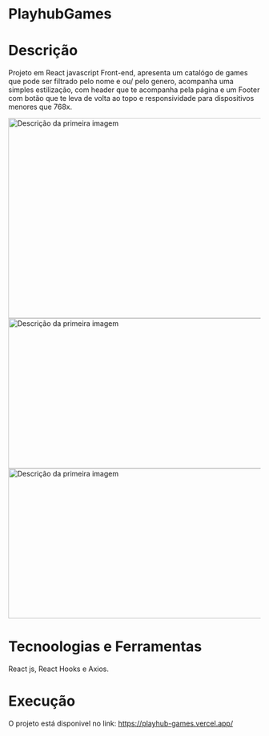 # PlayhubGames

# Descrição

Projeto em React javascript Front-end, apresenta um catalógo de games que pode ser filtrado pelo nome e ou/ pelo genero, acompanha uma simples estilização, com header que te acompanha pela página e um Footer com botão que te leva de volta ao topo e 
responsividade para dispositivos menores que 768x.

 <img src="https://i.imgur.com/IYd5rbX.png" alt="Descrição da primeira imagem" width="800" height="400" />
 <img src="https://i.imgur.com/vGgwhkC.png" alt="Descrição da primeira imagem" width="600" height="300" />
 <img src="https://i.imgur.com/rrCpq35.png" alt="Descrição da primeira imagem" width="600" height="300" />


# Tecnoologias e Ferramentas

React js, React Hooks e Axios.

# Execução

O projeto está disponivel no link: https://playhub-games.vercel.app/
